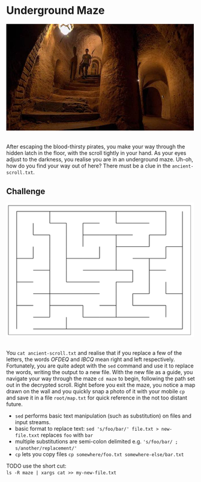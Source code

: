 
# Underground Maze


<img src="images/underground-maze.jpeg" width="500"><br/><br/>

After escaping the blood-thirsty pirates, you make your way through the hidden latch in the floor, with the scroll tightly in your hand. As your eyes adjust to the darkness, you realise you are in an underground maze. Uh-oh, how do you find your way out of here? There must be a clue in the `ancient-scroll.txt`.


## Challenge

<img src="images/maze-plot-1.png" width="500"><br/><br/>

You `cat ancient-scroll.txt` and realise that if you replace a few of the letters, the words *OFDEQ* and *IBCQ* mean right and left respectively. Fortunately, you are quite adept with the `sed` command and use it to replace the words, writing the output to a new file. With the new file as a guide, you navigate your way through the maze `cd maze` to begin, following the path set out in the decrypted scroll. Right before you exit the maze, you notice a map drawn on the wall and you quickly snap a photo of it with your mobile `cp` and save it in a file `root/map.txt` for quick reference in the not too distant future.

- `sed` performs basic text manipulation (such as substitution) on files and input streams.
- basic format to replace text: `sed 's/foo/bar/' file.txt > new-file.txxt` replaces `foo` with `bar`
- multiple substitutions are semi-colon delimited e.g. `'s/foo/bar/ ; s/another/replacement/'`
- `cp` lets you copy files `cp somewhere/foo.txt somewhere-else/bar.txt`

TODO
use the short cut:   
```ls -R maze | xargs cat >> my-new-file.txt```
